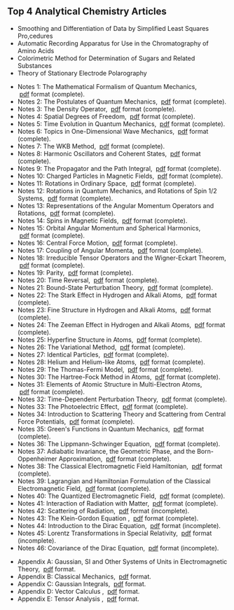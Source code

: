 <h2> Top 4 Analytical Chemistry Articles</h2>



<ul>

                             

 <li><a target="_blank" href="https://github.com/manjunath5496/Top-4-Analytical-Chemistry-Articles/blob/master/anl(1).pdf" style="text-decoration:none;">Smoothing and Differentiation of Data by Simplified Least Squares Pro,cedures</a></li>

 <li><a target="_blank" href="https://github.com/manjunath5496/Top-4-Analytical-Chemistry-Articles/blob/master/anl(2).pdf" style="text-decoration:none;">Automatic Recording Apparatus for Use in the Chromatography of Amino Acids</a></li>

<li><a target="_blank" href="https://github.com/manjunath5496/Top-4-Analytical-Chemistry-Articles/blob/master/anl(3).PDF" style="text-decoration:none;">
Colorimetric Method for Determination of Sugars and Related Substances </a></li>
 <li><a target="_blank" href="https://github.com/manjunath5496/Top-4-Analytical-Chemistry-Articles/blob/master/anl(4).pdf" style="text-decoration:none;">Theory of Stationary Electrode Polarography</a></li>                              
</ul>


<ul>
<li>Notes 1:&nbsp;The Mathematical Formalism of Quantum Mechanics, &nbsp;<a href="http://bohr.physics.berkeley.edu/classes/221/1112/notes/hilbert.pdf">pdf</a>&nbsp;format (complete).</li>
<li>Notes 2:&nbsp;The Postulates of Quantum Mechanics, &nbsp;<a href="http://bohr.physics.berkeley.edu/classes/221/1112/notes/postulat.pdf">pdf</a>&nbsp;format (complete).</li>
<li>Notes 3:&nbsp;The Density Operator, &nbsp;<a href="http://bohr.physics.berkeley.edu/classes/221/1112/notes/density.pdf">pdf</a>&nbsp;format (complete).</li>
<li>Notes 4:&nbsp;Spatial Degrees of Freedom, &nbsp;<a href="http://bohr.physics.berkeley.edu/classes/221/1112/notes/spatialdof.pdf">pdf</a>&nbsp;format (complete).</li>
<li>Notes 5:&nbsp;Time Evolution in Quantum Mechanics, &nbsp;<a href="http://bohr.physics.berkeley.edu/classes/221/1112/notes/tevolut.pdf">pdf</a>&nbsp;format (complete).</li>
<li>Notes 6:&nbsp;Topics in One-Dimensional Wave Mechanics, &nbsp;<a href="http://bohr.physics.berkeley.edu/classes/221/1112/notes/topicsoned.pdf">pdf</a>&nbsp;format (complete).</li>
<li>Notes 7:&nbsp;The WKB Method, &nbsp;<a href="http://bohr.physics.berkeley.edu/classes/221/1112/notes/wkb.pdf">pdf</a>&nbsp;format (complete).</li>
<li>Notes 8:&nbsp;Harmonic Oscillators and Coherent States, &nbsp;<a href="http://bohr.physics.berkeley.edu/classes/221/1112/notes/harmosc.pdf">pdf</a>&nbsp;format (complete).</li>
<li>Notes 9:&nbsp;The Propagator and the Path Integral, &nbsp;<a href="http://bohr.physics.berkeley.edu/classes/221/1112/notes/pathint.pdf">pdf</a>&nbsp;format (complete).</li>
<li>Notes 10:&nbsp;Charged Particles in Magnetic Fields, &nbsp;<a href="http://bohr.physics.berkeley.edu/classes/221/1112/notes/magfield.pdf">pdf</a>&nbsp;format (complete).</li>
<li>Notes 11:&nbsp;Rotations in Ordinary Space, &nbsp;<a href="http://bohr.physics.berkeley.edu/classes/221/1112/notes/classrot.pdf">pdf</a>&nbsp;format (complete).</li>
<li>Notes 12:&nbsp;Rotations in Quantum Mechanics, and Rotations of Spin 1/2 Systems, &nbsp;<a href="http://bohr.physics.berkeley.edu/classes/221/1112/notes/spinrot.pdf">pdf</a>&nbsp;format (complete).</li>
<li>Notes 13:&nbsp;Representations of the Angular Momentum Operators and Rotations, &nbsp;<a href="http://bohr.physics.berkeley.edu/classes/221/1112/notes/repsamos.pdf">pdf</a>&nbsp;format (complete).</li>
<li>Notes 14:&nbsp;Spins in Magnetic Fields, &nbsp;<a href="http://bohr.physics.berkeley.edu/classes/221/1112/notes/spinmagf.pdf">pdf</a>&nbsp;format (complete).</li>
<li>Notes 15:&nbsp;Orbital Angular Momentum and Spherical Harmonics, &nbsp;<a href="http://bohr.physics.berkeley.edu/classes/221/1112/notes/orbamsph.pdf">pdf</a>&nbsp;format (complete).</li>
<li>Notes 16:&nbsp;Central Force Motion, &nbsp;<a href="http://bohr.physics.berkeley.edu/classes/221/1112/notes/cenforce.pdf">pdf</a>&nbsp;format (complete).</li>
<li>Notes 17:&nbsp;Coupling of Angular Momenta, &nbsp;<a href="http://bohr.physics.berkeley.edu/classes/221/1112/notes/jjcouple.pdf">pdf</a>&nbsp;format (complete).</li>
<li>Notes 18:&nbsp;Irreducible Tensor Operators and the Wigner-Eckart Theorem, &nbsp;<a href="http://bohr.physics.berkeley.edu/classes/221/1112/notes/wigeck.pdf">pdf</a>&nbsp;format (complete).</li>
<li>Notes 19:&nbsp;Parity, &nbsp;<a href="http://bohr.physics.berkeley.edu/classes/221/1112/notes/parity.pdf">pdf</a>&nbsp;format (complete).</li>
<li>Notes 20:&nbsp;Time Reversal, &nbsp;<a href="http://bohr.physics.berkeley.edu/classes/221/1112/notes/timerev.pdf">pdf</a>&nbsp;format (complete).</li>
<li>Notes 21:&nbsp;Bound-State Perturbation Theory, &nbsp;<a href="http://bohr.physics.berkeley.edu/classes/221/1112/notes/pertth.pdf">pdf</a>&nbsp;format (complete).</li>
<li>Notes 22:&nbsp;The Stark Effect in Hydrogen and Alkali Atoms, &nbsp;<a href="http://bohr.physics.berkeley.edu/classes/221/1112/notes/stark.pdf">pdf</a>&nbsp;format (complete).</li>
<li>Notes 23:&nbsp;Fine Structure in Hydrogen and Alkali Atoms, &nbsp;<a href="http://bohr.physics.berkeley.edu/classes/221/1112/notes/finestruc.pdf">pdf</a>&nbsp;format (complete).</li>
<li>Notes 24:&nbsp;The Zeeman Effect in Hydrogen and Alkali Atoms, &nbsp;<a href="http://bohr.physics.berkeley.edu/classes/221/1112/notes/zeeman.pdf">pdf</a>&nbsp;format (complete).</li>
<li>Notes 25:&nbsp;Hyperfine Structure in Atoms, &nbsp;<a href="http://bohr.physics.berkeley.edu/classes/221/1112/notes/hyperfine.pdf">pdf</a>&nbsp;format (complete).</li>
<li>Notes 26:&nbsp;The Variational Method, &nbsp;<a href="http://bohr.physics.berkeley.edu/classes/221/1112/notes/variational.pdf">pdf</a>&nbsp;format (complete).</li>
<li>Notes 27:&nbsp;Identical Particles, &nbsp;<a href="http://bohr.physics.berkeley.edu/classes/221/1112/notes/identpart.pdf">pdf</a>&nbsp;format (complete).</li>
<li>Notes 28:&nbsp;Helium and Helium-like Atoms, &nbsp;<a href="http://bohr.physics.berkeley.edu/classes/221/1112/notes/helium.pdf">pdf</a>&nbsp;format (complete).</li>
<li>Notes 29:&nbsp;The Thomas-Fermi Model, &nbsp;<a href="http://bohr.physics.berkeley.edu/classes/221/1112/notes/thomferm.pdf">pdf</a>&nbsp;format (complete).</li>
<li>Notes 30:&nbsp;The Hartree-Fock Method in Atoms, &nbsp;<a href="http://bohr.physics.berkeley.edu/classes/221/1112/notes/hartfock.pdf">pdf</a>&nbsp;format (complete).</li>
<li>Notes 31:&nbsp;Elements of Atomic Structure in Multi-Electron Atoms, &nbsp;<a href="http://bohr.physics.berkeley.edu/classes/221/1112/notes/atomstruc.pdf">pdf</a>&nbsp;format (complete).</li>
<li>Notes 32:&nbsp;Time-Dependent Perturbation Theory, &nbsp;<a href="http://bohr.physics.berkeley.edu/classes/221/1112/notes/tdpt.pdf">pdf</a>&nbsp;format (complete).</li>
<li>Notes 33:&nbsp;The Photoelectric Effect, &nbsp;<a href="http://bohr.physics.berkeley.edu/classes/221/1112/notes/photelec.pdf">pdf</a>&nbsp;format (complete).</li>
<li>Notes 34:&nbsp;Introduction to Scattering Theory and Scattering from Central Force Potentials, &nbsp;<a href="http://bohr.physics.berkeley.edu/classes/221/1112/notes/introscatt.pdf">pdf</a>&nbsp;format (complete).</li>
<li>Notes 35:&nbsp;Green's Functions in Quantum Mechanics, &nbsp;<a href="http://bohr.physics.berkeley.edu/classes/221/1112/notes/greensfuns.pdf">pdf</a>&nbsp;format (complete).</li>
<li>Notes 36:&nbsp;The Lippmann-Schwinger Equation, &nbsp;<a href="http://bohr.physics.berkeley.edu/classes/221/1112/notes/lippschw.pdf">pdf</a>&nbsp;format (complete).</li>
<li>Notes 37:&nbsp;Adiabatic Invariance, the Geometric Phase, and the Born-Oppenheimer Approximation, &nbsp;<a href="http://bohr.physics.berkeley.edu/classes/221/1112/notes/adiab.pdf">pdf</a>&nbsp;format (complete).</li>
<li>Notes 38:&nbsp;The Classical Electromagnetic Field Hamiltonian, &nbsp;<a href="http://bohr.physics.berkeley.edu/classes/221/1112/notes/hamclassemf.pdf">pdf</a>&nbsp;format (complete).</li>
<li>Notes 39:&nbsp;Lagrangian and Hamiltonian Formulation of the Classical Electromagnetic Field, &nbsp;<a href="http://bohr.physics.berkeley.edu/classes/221/1112/notes/classemf.pdf">pdf</a>&nbsp;format (complete).</li>
<li>Notes 40:&nbsp;The Quantized Electromagnetic Field, &nbsp;<a href="http://bohr.physics.berkeley.edu/classes/221/1112/notes/quantemf.pdf">pdf</a>&nbsp;format (complete).</li>
<li>Notes 41:&nbsp;Interaction of Radiation with Matter, &nbsp;<a href="http://bohr.physics.berkeley.edu/classes/221/1112/notes/radnmatt.pdf">pdf</a>&nbsp;format (complete).</li>
<li>Notes 42:&nbsp;Scattering of Radiation, &nbsp;<a href="http://bohr.physics.berkeley.edu/classes/221/1112/notes/photscatt.pdf">pdf</a>&nbsp;format (incomplete).</li>
<li>Notes 43:&nbsp;The Klein-Gordon Equation&nbsp;, &nbsp;<a href="http://bohr.physics.berkeley.edu/classes/221/1112/notes/kleing.pdf">pdf</a>&nbsp;format (complete).</li>
<li>Notes 44:&nbsp;Introduction to the Dirac Equation, &nbsp;<a href="http://bohr.physics.berkeley.edu/classes/221/1112/notes/dirac.pdf">pdf</a>&nbsp;format (incomplete).</li>
<li>Notes 45:&nbsp;Lorentz Transformations in Special Relativity, &nbsp;<a href="http://bohr.physics.berkeley.edu/classes/221/1112/notes/lorentz.pdf">pdf</a>&nbsp;format (incomplete).</li>
<li>Notes 46:&nbsp;Covariance of the Dirac Equation, &nbsp;<a href="http://bohr.physics.berkeley.edu/classes/221/1112/notes/covariance.pdf">pdf</a>&nbsp;format (incomplete).</li>
</ul>
<ul>
<li>Appendix A:&nbsp;Gaussian, SI and Other Systems of Units in Electromagnetic Theory, &nbsp;<a href="http://bohr.physics.berkeley.edu/classes/221/1112/notes/emunits.pdf">pdf</a>&nbsp;format.</li>
<li>Appendix B:&nbsp;Classical Mechanics, &nbsp;<a href="http://bohr.physics.berkeley.edu/classes/221/1112/notes/classmech.pdf">pdf</a>&nbsp;format.</li>
<li>Appendix C:&nbsp;Gaussian Integrals, &nbsp;<a href="http://bohr.physics.berkeley.edu/classes/221/1112/notes/gaussint.pdf">pdf</a>&nbsp;format.</li>
<li>Appendix D:&nbsp;Vector Calculus&nbsp;, &nbsp;<a href="http://bohr.physics.berkeley.edu/classes/221/1112/notes/vecident.pdf">pdf</a>&nbsp;format.</li>
<li>Appendix E:&nbsp;Tensor Analysis&nbsp;, &nbsp;<a href="http://bohr.physics.berkeley.edu/classes/221/1112/notes/tensor.pdf">pdf</a>&nbsp;format.</li>
</ul>
